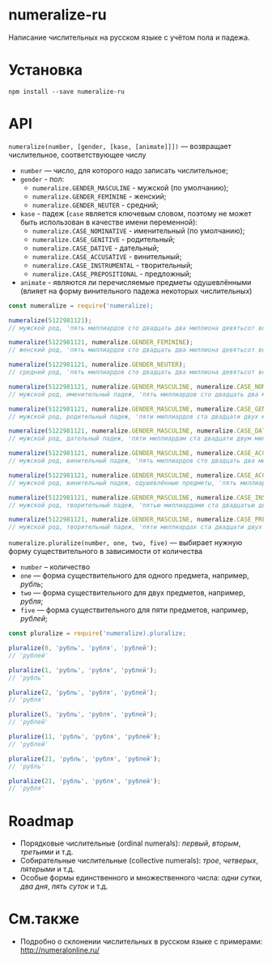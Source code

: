 # numeralize-ru

Написание числительных на русском языке с учётом пола и падежа.

# Установка

```
npm install --save numeralize-ru
```

# API

`numeralize(number, [gender, [kase, [animate]]])` — возвращает числительное, соответствующее числу
+ `number` — число, для которого надо записать числительное;
+ `gender` - пол:
    + `numeralize.GENDER_MASCULINE` - мужской (по умолчанию);
    + `numeralize.GENDER_FEMININE` - женский;
    + `numeralize.GENDER_NEUTER` - средний;
+ `kase` - падеж (`case` является ключевым словом, поэтому не может быть использован в качестве имени переменной):
    + `numeralize.CASE_NOMINATIVE` - именительный (по умолчанию);
    + `numeralize.CASE_GENITIVE` - родительный;
    + `numeralize.CASE_DATIVE` - дательный;
    + `numeralize.CASE_ACCUSATIVE` - винительный;
    + `numeralize.CASE_INSTRUMENTAL` - творительный;
    + `numeralize.CASE_PREPOSITIONAL` - предложный;
+ `animate` - являются ли перечисляемые предметы одушевлёнными (влияет на форму винительного падежа некоторых числительных)

```javascript
const numeralize = require('numeralize);

numeralize(5122981121);
// мужской род, 'пять миллиардов сто двадцать два миллиона девятьсот восемьдесят одна тысяча сто двадцать один'

numeralize(5122981121, numeralize.GENDER_FEMININE);
// женский род, 'пять миллиардов сто двадцать два миллиона девятьсот восемьдесят одна тысяча сто двадцать одна'

numeralize(5122981121, numeralize.GENDER_NEUTER);
// средний род, 'пять миллиардов сто двадцать два миллиона девятьсот восемьдесят одна тысяча сто двадцать одно'

numeralize(5122981121, numeralize.GENDER_MASCULINE, numeralize.CASE_NOMINATIVE);
// мужской род, именительный падеж, 'пять миллиардов сто двадцать два миллиона девятьсот восемьдесят одна тысяча сто двадцать один'

numeralize(5122981121, numeralize.GENDER_MASCULINE, numeralize.CASE_GENITIVE);
// мужской род, родительный падеж, 'пяти миллиардов ста двадцати двух миллионов девятисот восьмидесяти одной тысячи ста двадцати одного'

numeralize(5122981121, numeralize.GENDER_MASCULINE, numeralize.CASE_DATIVE);
// мужской род, дательный падеж, 'пяти миллиардам ста двадцати двум миллионам девятистам восьмидесяти одной тысяче ста двадцати одному'

numeralize(5122981121, numeralize.GENDER_MASCULINE, numeralize.CASE_ACCUSATIVE);
// мужской род, винительный падеж, 'пять миллиардов сто двадцать два миллиона девятьсот восемьдесят одну тысячу сто двадцать один'

numeralize(5122981121, numeralize.GENDER_MASCULINE, numeralize.CASE_ACCUSATIVE, true);
// мужской род, винительный падеж, одушевлённые предметы, 'пять миллиардов сто двадцать два миллиона девятьсот восемьдесят одну тысячу сто двадцать одного'

numeralize(5122981121, numeralize.GENDER_MASCULINE, numeralize.CASE_INSTRUMENTAL);
// мужской род, творительный падеж, 'пятью миллиардами ста двадцатью двумя миллионами девятьюстами восемьюдесятью одной тысячей ста двадцатью одним'

numeralize(5122981121, numeralize.GENDER_MASCULINE, numeralize.CASE_PREPOSITIONAL);
// мужской род, творительный падеж, 'пяти миллиардах ста двадцати двух миллионах девятистах восьмидесяти одной тысяче ста двадцати одном'
```

`numeralize.pluralize(number, one, two, five)` — выбирает нужную форму существительного в зависимости от количества
+ `number` – количество
+ `one` — форма существительного для одного предмета, например, _рубль_;
+ `two` — форма существительного для двух предметов, например, _рубля_;
+ `five` — форма существительного для пяти предметов, например, _рублей_;

```javascript
const pluralize = require('numeralize).pluralize;

pluralize(0, 'рубль', 'рубля', 'рублей');
// 'рублей'

pluralize(1, 'рубль', 'рубля', 'рублей');
// 'рубль'

pluralize(2, 'рубль', 'рубля', 'рублей');
// 'рубля'

pluralize(5, 'рубль', 'рубля', 'рублей');
// 'рублей'

pluralize(11, 'рубль', 'рубля', 'рублей');
// 'рублей'

pluralize(21, 'рубль', 'рубля', 'рублей');
// 'рубль'

pluralize(21, 'рубль', 'рубля', 'рублей');
// 'рубля'
```


# Roadmap

+ Порядковые числительные (ordinal numerals): _первый_, _вторым_, _третьими_ и т.д.
+ Собирательные числительные (collective numerals): _трое_, _четверых_, _пятерыми_ и т.д.
+ Особые формы единственного и множественного числа: _одни сутки_, _два дня_, _пять суток_ и т.д.

# См.также

+ Подробно о склонении числительных в русском языке с примерами: http://numeralonline.ru/
